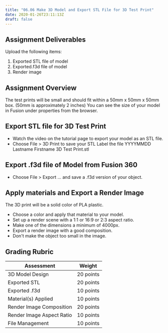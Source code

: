 ```yaml
---
title: "06.06 Make 3D Model and Export STL File for 3D Test Print"
date: 2020-01-26T23:11:13Z
draft: false
---
```


## Assignment Deliverables

Upload the following items:

1. Exported STL file of model
2. Exported.f3d file of model
3. Render image

## Assignment Overview

The test prints will be small and should fit within a 50mm x 50mm x 50mm box. (50mm is approximately 2 inches) You can see the size of your model in Fusion under properties from the browser.

## Export STL file for 3D Test Print

- Watch the video on the tutorial page to export your model as an STL file.
- Choose File > 3D Print to save your STL Label the file YYYYMMDD Lastname Firstname 3D Test Print.stl

## Export .f3d file of Model from Fusion 360

- Choose File > Export ... and save a .f3d version of your object.

## Apply materials and Export a Render Image

The 3D print will be a solid color of PLA plastic.

- Choose a color and apply that material to your model.
- Set up a render scene with a 1:1 or 16:9 or 2:3 aspect ratio.
- Make one of the dimensions a minimum of 4000px.
- Export a render image with a good composition.
- Don't make the object too small in the image.

## Grading Rubric

<div class="responsive-table-markdown">

| Assessment                | Weight    |
| ------------------------- | --------- |
| 3D Model Design           | 20 points |
| Exported STL              | 20 points |
| Exported .f3d             | 10 points |
| Material(s) Applied       | 10 points |
| Render Image Composition  | 20 points |
| Render Image Aspect Ratio | 10 points |
| File Management           | 10 points |

</div>

